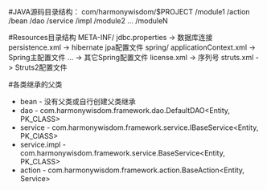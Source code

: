 #JAVA源码目录结构：
    com/harmonywisdom/$PROJECT
                        /module1
                            /action
                            /bean
                            /dao
                            /service
                                /impl
                        /module2
                        ...
                        /moduleN

#Resources目录结构
    META-INF/
        jdbc.properties  -> 数据库连接
        persistence.xml  -> hibernate jpa配置文件
    spring/
        applicationContext.xml  -> Spring主配置文件
        ...                     -> 其它Spring配置文件
    license.xml                 -> 序列号
    struts.xml                  -> Struts2配置文件

#各类继承的父类
* bean - 没有父类或自行创建父类继承
* dao  - com.harmonywisdom.framework.dao.DefaultDAO<Entity, PK_CLASS>
* service - com.harmonywisdom.framework.service.IBaseService<Entity, PK_ClASS>
* service.impl - com.harmonywisdom.framework.service.BaseService<Entity, PK_CLASS>
* action  - com.harmonywisdom.framework.action.BaseAction<Entity, Service>
